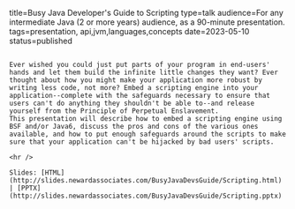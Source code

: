 title=Busy Java Developer's Guide to Scripting
type=talk
audience=For any intermediate Java (2 or more years) audience, as a 90-minute presentation.
tags=presentation, api,jvm,languages,concepts
date=2023-05-10
status=published
~~~~~~

Ever wished you could just put parts of your program in end-users' hands and let them build the infinite little changes they want? Ever thought about how you might make your application more robust by writing less code, not more? Embed a scripting engine into your application--complete with the safeguards necessary to ensure that users can't do anything they shouldn't be able to--and release yourself from the Principle of Perpetual Enslavement.
This presentation will describe how to embed a scripting engine using BSF and/or Java6, discuss the pros and cons of the various ones available, and how to put enough safeguards around the scripts to make sure that your application can't be hijacked by bad users' scripts.
    
<hr />

Slides: [HTML](http://slides.newardassociates.com/BusyJavaDevsGuide/Scripting.html) | [PPTX](http://slides.newardassociates.com/BusyJavaDevsGuide/Scripting.pptx)
